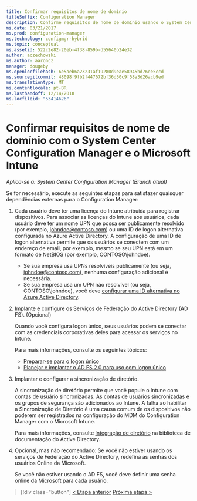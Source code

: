 ```yaml
---
title: Confirmar requisitos de nome de domínio
titleSuffix: Configuration Manager
description: Confirme requisitos de nome de domínio usando o System Center Configuration Manager.
ms.date: 03/21/2017
ms.prod: configuration-manager
ms.technology: configmgr-hybrid
ms.topic: conceptual
ms.assetid: 522c2e82-20eb-4f38-859b-d55640b24e32
author: aczechowski
ms.author: aaroncz
manager: dougeby
ms.openlocfilehash: 6e5aeb6a23231af19280d9eae58945bd76ee5ccd
ms.sourcegitcommit: 48098f9fb2f447672bf36d50c9f58a3d26acb9ed
ms.translationtype: MT
ms.contentlocale: pt-BR
ms.lasthandoff: 12/14/2018
ms.locfileid: "53414626"
---
```

# <a name="confirm-domain-name-requirements-with-system-center-configuration-manager-and-microsoft-intune"></a>Confirmar requisitos de nome de domínio com o System Center Configuration Manager e o Microsoft Intune

*Aplica-se a: System Center Configuration Manager (Branch atual)*

Se for necessário, execute as seguintes etapas para satisfazer quaisquer dependências externas para o Configuration Manager:

1. Cada usuário deve ter uma licença do Intune atribuída para registrar dispositivos. Para associar as licenças do Intune aos usuários, cada usuário deve ter um nome UPN que possa ser publicamente resolvido (por exemplo, johndoe@contoso.com) ou uma ID de logon alternativa configurada no Azure Active Directory. A configuração de uma ID de logon alternativa permite que os usuários se conectem com um endereço de email, por exemplo, mesmo se seu UPN está em um formato de NetBIOS (por exemplo, CONTOSO\johndoe).

   - Se sua empresa usa UPNs resolvíveis publicamente (ou seja, johndoe@contoso.com), nenhuma configuração adicional é necessária.
   - Se sua empresa usa um UPN não resolvível (ou seja, CONTOSO\johndoe), você deve [configurar uma ID alternativa no Azure Active Directory](https://azure.microsoft.com/documentation/articles/active-directory-aadconnect-get-started-custom/#pages-under-the-section-sync).

2. Implante e configure os Serviços de Federação do Active Directory (AD FS). (Opcional)

    Quando você configura logon único, seus usuários podem se conectar com as credenciais corporativas deles para acessar os serviços no Intune.

    Para mais informações, consulte os seguintes tópicos:
   -   [Preparar-se para o logon único](http://go.microsoft.com/fwlink/?LinkID=271124)
   -   [Planejar e implantar o AD FS 2.0 para uso com logon único](http://go.microsoft.com/fwlink/?LinkID=271125)

3. Implantar e configurar a sincronização de diretório.

    A sincronização de diretório permite que você popule o Intune com contas de usuário sincronizadas. As contas de usuários sincronizadas e os grupos de segurança são adicionados ao Intune. A falha ao habilitar a Sincronização de Diretório é uma causa comum de os dispositivos não poderem ser registrados na configuração do MDM do Configuration Manager com o Microsoft Intune.

    Para mais informações, consulte [Integração de diretório](http://go.microsoft.com/fwlink/?LinkID=271120) na biblioteca de documentação do Active Directory.

4. Opcional, mas não recomendado: Se você não estiver usando os serviços de Federação do Active Directory, redefina as senhas dos usuários Online da Microsoft.

    Se você não estiver usando o AD FS, você deve definir uma senha online da Microsoft para cada usuário.

> [!div class="button"]
> [< Etapa anterior](create-mdm-collection.md)  [Próxima etapa >](configure-intune-subscription.md)
